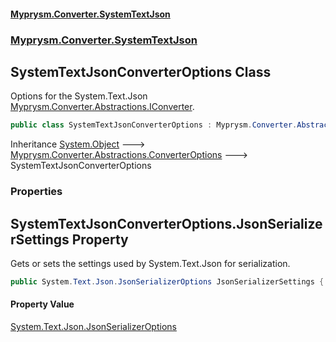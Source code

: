 #### [Myprysm.Converter.SystemTextJson](index.md 'index')
### [Myprysm.Converter.SystemTextJson](index.md#Myprysm.Converter.SystemTextJson 'Myprysm.Converter.SystemTextJson')

## SystemTextJsonConverterOptions Class

Options for the System.Text.Json [Myprysm.Converter.Abstractions.IConverter](https://docs.microsoft.com/en-us/dotnet/api/Myprysm.Converter.Abstractions.IConverter 'Myprysm.Converter.Abstractions.IConverter').

```csharp
public class SystemTextJsonConverterOptions : Myprysm.Converter.Abstractions.ConverterOptions
```

Inheritance [System.Object](https://docs.microsoft.com/en-us/dotnet/api/System.Object 'System.Object') &#129106; [Myprysm.Converter.Abstractions.ConverterOptions](https://docs.microsoft.com/en-us/dotnet/api/Myprysm.Converter.Abstractions.ConverterOptions 'Myprysm.Converter.Abstractions.ConverterOptions') &#129106; SystemTextJsonConverterOptions
### Properties

<a name='Myprysm.Converter.SystemTextJson.SystemTextJsonConverterOptions.JsonSerializerSettings'></a>

## SystemTextJsonConverterOptions.JsonSerializerSettings Property

Gets or sets the settings used by System.Text.Json for serialization.

```csharp
public System.Text.Json.JsonSerializerOptions JsonSerializerSettings { get; set; }
```

#### Property Value
[System.Text.Json.JsonSerializerOptions](https://docs.microsoft.com/en-us/dotnet/api/System.Text.Json.JsonSerializerOptions 'System.Text.Json.JsonSerializerOptions')